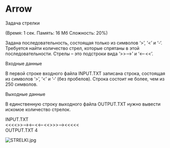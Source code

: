 # Arrow
Задача стрелки

(Время: 1 сек. Память: 16 Мб Сложность: 20%)

Задана последовательность, состоящая только из символов ‘>’, ‘<’ и ‘-‘. Требуется найти количество стрел, которые спрятаны в этой последовательности. Стрелы – это подстроки вида ‘>>-->’ и ‘<--<<’.

Входные данные

В первой строке входного файла INPUT.TXT записана строка, состоящая из символов ‘>’, ‘<’ и ‘-‘ (без пробелов). Строка состоит не более, чем из 250 символов.

Выходные данные

В единственную строку выходного файла OUTPUT.TXT нужно вывести искомое количество стрелок.

INPUT.TXT	
<<<<>>--><--<<--<<>>>--><<<<<	
OUTPUT.TXT
4

<img src="http://fotohost.by/images/2017/07/04/STRELKI.jpg" alt="STRELKI.jpg" border="0" />
